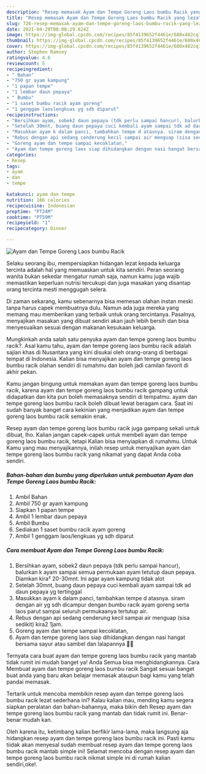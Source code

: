 ```yaml
---
description: "Resep memasak Ayam dan Tempe Goreng Laos bumbu Racik yang lezat Untuk Jualan"
title: "Resep memasak Ayam dan Tempe Goreng Laos bumbu Racik yang lezat Untuk Jualan"
slug: 726-resep-memasak-ayam-dan-tempe-goreng-laos-bumbu-racik-yang-lezat-untuk-jualan
date: 2021-04-20T08:08:29.624Z
image: https://img-global.cpcdn.com/recipes/85f4139652f4461e/680x482cq70/ayam-dan-tempe-goreng-laos-bumbu-racik-foto-resep-utama.jpg
thumbnail: https://img-global.cpcdn.com/recipes/85f4139652f4461e/680x482cq70/ayam-dan-tempe-goreng-laos-bumbu-racik-foto-resep-utama.jpg
cover: https://img-global.cpcdn.com/recipes/85f4139652f4461e/680x482cq70/ayam-dan-tempe-goreng-laos-bumbu-racik-foto-resep-utama.jpg
author: Stephen Ramsey
ratingvalue: 4.6
reviewcount: 5
recipeingredient:
- " Bahan"
- "750 gr ayam kampung"
- "1 papan tempe"
- "1 lembar daun pepaya"
- " Bumbu"
- "1 saset bumbu racik ayam goreng"
- "1 genggam laoslengkuas yg sdh diparut"
recipeinstructions:
- "Bersihkan ayam, sobek2 daun pepaya (tdk perlu sampai hancur), balurkan k ayam sampai semua permukaan ayam tetutup daun pepaya. Diamkan kira² 20-30mnt. Ini agar ayam kampung tidak alot"
- "Setelah 30mnt, buang daun pepaya cuci kembali ayam sampai tdk ad daun pepaya yg tertinggal"
- "Masukkan ayam k dalam panci, tambahkan tempe d atasnya. siram dengan air yg sdh dicampur dengan bumbu racik ayam goreng serta laos parut sampai seluruh permukaanya tertutup air."
- "Rebus dengan api sedang cenderung kecil sampai air menguap (sisa sedikit) kira2 1jam."
- "Goreng ayam dan tempe sampai kecoklatan,"
- "Ayam dan tempe goreng laos siap dihidangkan dengan nasi hangat bersama sayur atau sambel dan lalapannya 🤩🤩"
categories:
- Resep
tags:
- ayam
- dan
- tempe

katakunci: ayam dan tempe 
nutrition: 166 calories
recipecuisine: Indonesian
preptime: "PT24M"
cooktime: "PT59M"
recipeyield: "1"
recipecategory: Dinner

---
```



![Ayam dan Tempe Goreng Laos bumbu Racik](https://img-global.cpcdn.com/recipes/85f4139652f4461e/680x482cq70/ayam-dan-tempe-goreng-laos-bumbu-racik-foto-resep-utama.jpg)

Selaku seorang ibu, mempersiapkan hidangan lezat kepada keluarga tercinta adalah hal yang memuaskan untuk kita sendiri. Peran seorang  wanita bukan sekedar mengatur rumah saja, namun kamu juga wajib memastikan keperluan nutrisi tercukupi dan juga masakan yang disantap orang tercinta mesti menggugah selera.

Di zaman  sekarang, kamu sebenarnya bisa memesan olahan instan meski tanpa harus capek membuatnya dulu. Namun ada juga mereka yang memang mau memberikan yang terbaik untuk orang tercintanya. Pasalnya, menyajikan masakan yang dibuat sendiri akan jauh lebih bersih dan bisa menyesuaikan sesuai dengan makanan kesukaan keluarga. 



Mungkinkah anda salah satu penyuka ayam dan tempe goreng laos bumbu racik?. Asal kamu tahu, ayam dan tempe goreng laos bumbu racik adalah sajian khas di Nusantara yang kini disukai oleh orang-orang di berbagai tempat di Indonesia. Kalian bisa menyajikan ayam dan tempe goreng laos bumbu racik olahan sendiri di rumahmu dan boleh jadi camilan favorit di akhir pekan.

Kamu jangan bingung untuk memakan ayam dan tempe goreng laos bumbu racik, karena ayam dan tempe goreng laos bumbu racik gampang untuk didapatkan dan kita pun boleh memasaknya sendiri di tempatmu. ayam dan tempe goreng laos bumbu racik boleh dibuat lewat beragam cara. Saat ini sudah banyak banget cara kekinian yang menjadikan ayam dan tempe goreng laos bumbu racik semakin enak.

Resep ayam dan tempe goreng laos bumbu racik juga gampang sekali untuk dibuat, lho. Kalian jangan capek-capek untuk membeli ayam dan tempe goreng laos bumbu racik, tetapi Kalian bisa menyiapkan di rumahmu. Untuk Kamu yang mau menyajikannya, inilah resep untuk menyajikan ayam dan tempe goreng laos bumbu racik yang nikamat yang dapat Anda coba sendiri.

<!--inarticleads1-->

##### Bahan-bahan dan bumbu yang diperlukan untuk pembuatan Ayam dan Tempe Goreng Laos bumbu Racik:

1. Ambil  Bahan
1. Ambil 750 gr ayam kampung
1. Siapkan 1 papan tempe
1. Ambil 1 lembar daun pepaya
1. Ambil  Bumbu
1. Sediakan 1 saset bumbu racik ayam goreng
1. Ambil 1 genggam laos/lengkuas yg sdh diparut




<!--inarticleads2-->

##### Cara membuat Ayam dan Tempe Goreng Laos bumbu Racik:

1. Bersihkan ayam, sobek2 daun pepaya (tdk perlu sampai hancur), balurkan k ayam sampai semua permukaan ayam tetutup daun pepaya. Diamkan kira² 20-30mnt. Ini agar ayam kampung tidak alot
1. Setelah 30mnt, buang daun pepaya cuci kembali ayam sampai tdk ad daun pepaya yg tertinggal
1. Masukkan ayam k dalam panci, tambahkan tempe d atasnya. siram dengan air yg sdh dicampur dengan bumbu racik ayam goreng serta laos parut sampai seluruh permukaanya tertutup air.
1. Rebus dengan api sedang cenderung kecil sampai air menguap (sisa sedikit) kira2 1jam.
1. Goreng ayam dan tempe sampai kecoklatan,
1. Ayam dan tempe goreng laos siap dihidangkan dengan nasi hangat bersama sayur atau sambel dan lalapannya 🤩🤩




Ternyata cara buat ayam dan tempe goreng laos bumbu racik yang mantab tidak rumit ini mudah banget ya! Anda Semua bisa menghidangkannya. Cara Membuat ayam dan tempe goreng laos bumbu racik Sangat sesuai banget buat anda yang baru akan belajar memasak ataupun bagi kamu yang telah pandai memasak.

Tertarik untuk mencoba membikin resep ayam dan tempe goreng laos bumbu racik lezat sederhana ini? Kalau kalian mau, mending kamu segera siapkan peralatan dan bahan-bahannya, maka bikin deh Resep ayam dan tempe goreng laos bumbu racik yang mantab dan tidak rumit ini. Benar-benar mudah kan. 

Oleh karena itu, ketimbang kalian berfikir lama-lama, maka langsung aja hidangkan resep ayam dan tempe goreng laos bumbu racik ini. Pasti kamu tiidak akan menyesal sudah membuat resep ayam dan tempe goreng laos bumbu racik mantab simple ini! Selamat mencoba dengan resep ayam dan tempe goreng laos bumbu racik nikmat simple ini di rumah kalian sendiri,oke!.


